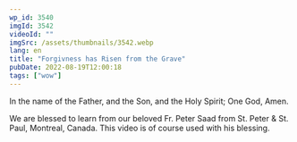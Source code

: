 ```yaml
---
wp_id: 3540
imgId: 3542
videoId: ""
imgSrc: /assets/thumbnails/3542.webp
lang: en
title: "Forgivness has Risen from the Grave"
pubDate: 2022-08-19T12:00:18
tags: ["wow"]
---
```


<p>In the name of the Father, and the Son, and the Holy Spirit; One God, Amen. </p>
<p>We are blessed to learn from our beloved Fr. Peter Saad from St. Peter & St. Paul, Montreal, Canada. This video is of course used with his blessing.</p>
